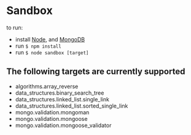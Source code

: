 Sandbox
=======

to run:
- install [Node](http://nodejs.org/download/), and [MongoDB](http://docs.mongodb.org/manual/installation/)
- run `$ npm install`
- run `$ node sandbox [target]`

## The following targets are currently supported

  - algorithms.array_reverse
  - data_structures.binary_search_tree
  - data_structures.linked_list.single_link
  - data_structures.linked_list.sorted_single_link
  - mongo.validation.mongoman
  - mongo.validation.mongoose
  - mongo.validation.mongoose_validator



